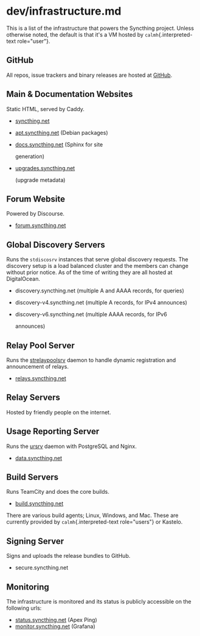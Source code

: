 # dev/infrastructure.md

This is a list of the infrastructure that powers the Syncthing project. Unless otherwise noted, the default is that it\'s a VM hosted by `calmh`{.interpreted-text role="user"}.

## GitHub

All repos, issue trackers and binary releases are hosted at [GitHub](https://github.com/syncthing).

## Main & Documentation Websites

Static HTML, served by Caddy.

* [syncthing.net](https://syncthing.net/)
* [apt.syncthing.net](https://apt.syncthing.net) \(Debian packages\)
* [docs.syncthing.net](https://docs.syncthing.net/) \(Sphinx for site

  generation\)

* [upgrades.syncthing.net](https://upgrades.syncthing.net/meta.json)

  \(upgrade metadata\)

## Forum Website

Powered by Discourse.

* [forum.syncthing.net](https://forum.syncthing.net/)

## Global Discovery Servers

Runs the `stdiscosrv` instances that serve global discovery requests. The discovery setup is a load balanced cluster and the members can change without prior notice. As of the time of writing they are all hosted at DigitalOcean.

* discovery.syncthing.net \(multiple A and AAAA records, for queries\)
* discovery-v4.syncthing.net \(multiple A records, for IPv4 announces\)
* discovery-v6.syncthing.net \(multiple AAAA records, for IPv6

  announces\)

## Relay Pool Server

Runs the [strelaypoolsrv](https://github.com/syncthing/syncthing/tree/master/cmd/strelaypoolsrv) daemon to handle dynamic registration and announcement of relays.

* [relays.syncthing.net](http://relays.syncthing.net)

## Relay Servers

Hosted by friendly people on the internet.

## Usage Reporting Server

Runs the [ursrv](https://github.com/syncthing/syncthing/tree/master/cmd/ursrv) daemon with PostgreSQL and Nginx.

* [data.syncthing.net](https://data.syncthing.net/)

## Build Servers

Runs TeamCity and does the core builds.

* [build.syncthing.net](https://build.syncthing.net/)

There are various build agents; Linux, Windows, and Mac. These are currently provided by `calmh`{.interpreted-text role="users"} or Kastelo.

## Signing Server

Signs and uploads the release bundles to GitHub.

* secure.syncthing.net

## Monitoring

The infrastructure is monitored and its status is publicly accessible on the following urls:

* [status.syncthing.net](https://status.syncthing.net) \(Apex Ping\)
* [monitor.syncthing.net](https://monitor.syncthing.net) \(Grafana\)

